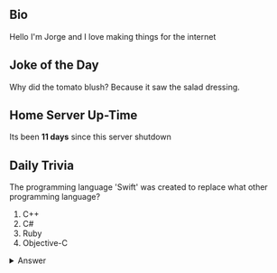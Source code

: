 ## Bio

Hello I'm Jorge and I love making things for the internet

## Joke of the Day

Why did the tomato blush? Because it saw the salad dressing.

## Home Server Up-Time

Its been **11 days** since this server shutdown


## Daily Trivia

The programming language &#039;Swift&#039; was created to replace what other programming language?
 1. C++
 2. C#
 3. Ruby
 4. Objective-C

<details>
  <summary>Answer</summary>
  Objective-C
</details>
